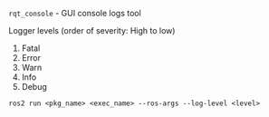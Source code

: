 `rqt_console` - GUI console logs tool

Logger levels (order of severity: High to low)
1. Fatal
2. Error
3. Warn
4. Info
5. Debug

`ros2 run <pkg_name> <exec_name> --ros-args --log-level <level>`